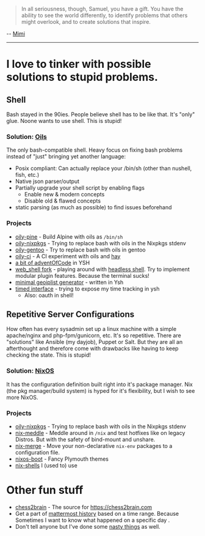 > In all seriousness, though, Samuel, you have a gift. You have the ability to see the world differently, to identify problems that others might overlook, and to create solutions that inspire.

-- [Mimi](https://praise-me.fly.dev/)

---

# I love to tinker with possible solutions to stupid problems.

## Shell

Bash stayed in the 90ies. People believe shell has to be like that. It's "only" glue. Noone wants to use shell. This is stupid!

### Solution: [Oils](https://oilshell.org)

The only bash-compatible shell. Heavy focus on fixing bash problems instead of "just" bringing yet another language:
- Posix compliant: Can actually replace your /bin/sh (other than nushell, fish, etc.)
- Native json parser/output
- Partially upgrade your shell script by enabling flags
  - Enable new & modern concepts
  - Disable old & flawed concepts
- static parsing (as much as possible) to find issues beforehand

### Projects

- [oily-pine](https://github.com/Melkor333/oily-pine) - Build Alpine with oils as `/bin/sh`
- [oily-nixpkgs](https://github.com/Melkor333/oily-nixpkgs) - Trying to replace bash with oils in the Nixpkgs stdenv
- [oily-gentoo](https://github.com/Melkor333/oily-gentoo) - Try to replace bash with oils in gentoo
- [oily-ci](https://github.com/Melkor333/oily-ci) - A CI experiment with oils and [hay](https://www.oilshell.org/release/0.22.0/doc/hay.html)
- [a bit of adventOfCode](https://github.com/Melkor333/adventofcode/blob/main/2023/README.md) in YSH
- [web_shell fork](https://github.com/Melkor333/web_shell) - playing around with [headless shell](https://www.oilshell.org/release/0.21.0/doc/headless.html). Try to implement modular plugin features. Because the terminal sucks!
- [minimal geoiplist generator](https://github.com/Melkor333/diy-geoiplist) - written in Ysh
- [timed interface](https://github.com/Melkor333/timed-stuff) - trying to expose my time tracking in ysh
  - Also: oauth in shell!

## Repetitive Server Configurations

How often has every sysadmin set up a linux machine with a simple apache/nginx and php-fpm/gunicorn, etc. It's so repetitive. There are "solutions" like Ansible (my dayjob), Puppet or Salt. But they are all an afterthought and therefore come with drawbacks like having to keep checking the state. This is stupid!

### Solution: [NixOS](https://nixos.org/)

It has the configuration definition built right into it's package manager. Nix (the pkg manager/build system) is hyped for it's flexibility, but I wish to see more NixOS.

### Projects

- [oily-nixpkgs](https://github.com/Melkor333/oily-nixpkgs) - Trying to replace bash with oils in the Nixpkgs stdenv
- [nix-meddle](https://github.com/Melkor333/nix-meddle) - Meddle around in `/nix` and test hotfixes like on legacy Distros. But with the safety of bind-mount and unshare.
- [nix-merge](https://github.com/Melkor333/nix-merge) - Move your non-declarative `nix-env` packages to a configuration file.
- [nixos-boot](https://github.com/Melkor333/nixos-boot) - Fancy Plymouth themes
- [nix-shells](https://github.com/Melkor333/nix-shells) I (used to) use

# Other fun stuff

- [chess2brain](https://github.com/Melkor333/chess2brain) - The source for https://chess2brain.com
- Get a part of [mattermost history](https://github.com/Melkor333/mattermost-history) based on a time range. Because Sometimes I want to know what happened on a specific day .
- Don't tell anyone but I've done some [nasty things](https://github.com/Melkor333/activedirectory_usercreator) as well.
